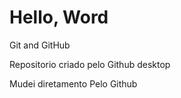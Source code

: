 # Hello, Word
 Git and GitHub

Repositorio criado pelo Github desktop

Mudei diretamento Pelo Github
